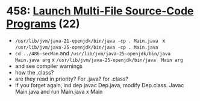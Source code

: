 # 458: [Launch Multi-File Source-Code Programs](https://openjdk.org/jeps/458) (22)

 * `/usr/lib/jvm/java-21-openjdk/bin/java -cp . Main.java ` x ` /usr/lib/jvm/java-25-openjdk/bin/java -cp . Main.java `
 * `cd ../486-secMan` and `/usr/lib/jvm/java-25-openjdk/bin/java Main.java arg` x `/usr/lib/jvm/java-25-openjdk/bin/java  Main arg`
 * and see compiler warnings
 * how the .class?
 * are they read in priority? For .java? for .class?
  * If you forget again, ind dep javac  Dep.java, modify Dep.class. Javac  Main.java and run Main.java x Main



